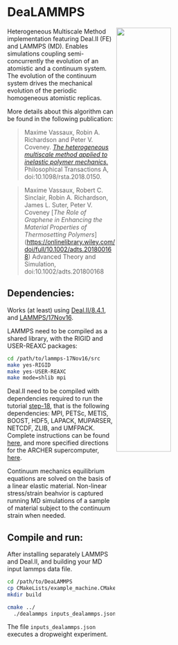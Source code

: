 # DeaLAMMPS

<img src="https://mvassaux.github.io/static/hmm_bicomposite_lo.jpg" align="right" width="50%" /> 

Heterogeneous Multiscale Method implementation featuring Deal.II (FE) and LAMMPS (MD). Enables simulations coupling semi-concurrently the evolution of an atomistic and a continuum system. The evolution of the continuum system drives the mechanical evolution of the periodic homogeneous atomistic replicas.

More details about this algorithm can be found in the following publication:
> Maxime Vassaux, Robin A. Richardson and Peter V. Coveney. [*The heterogeneous multiscale method applied to inelastic polymer mechanics.*](https://www.researchgate.net/publication/328930018_The_heterogeneous_multiscale_method_applied_to_inelastic_polymer_mechanics) Philosophical Transactions A, doi:10.1098/rsta.2018.0150. 

> Maxime Vassaux, Robert C. Sinclair, Robin A. Richardson, James L. Suter, Peter V. Coveney [*The Role of Graphene in Enhancing the Material Properties of Thermosetting Polymers*]
(https://onlinelibrary.wiley.com/doi/full/10.1002/adts.201800168) Advanced Theory and Simulation, doi:10.1002/adts.201800168


## Dependencies:
Works (at least) using [Deal.II/8.4.1](https://dealii.kyomu.43-1.org/downloads/dealii-8.4.1.tar.gz), and [LAMMPS/17Nov16](https://lammps.sandia.gov/tars/lammps-17Nov16.tar.gz).

LAMMPS need to be compiled as a shared library, with the RIGID and USER-REAXC packages:
```sh
cd /path/to/lammps-17Nov16/src
make yes-RIGID
make yes-USER-REAXC
make mode=shlib mpi
```

Deal.II need to be compiled with dependencies required to run the tutorial [step-18](https://www.dealii.org/8.4.1/doxygen/deal.II/step_18.html#ElasticProblemoutput_results), that is the following dependencies: MPI, PETSc, METIS, BOOST, HDF5, LAPACK, MUPARSER, NETCDF, ZLIB, and UMFPACK. Complete instructions can be found [here](https://www.dealii.org/9.0.0/readme.html), and more specified directions for the ARCHER supercomputer, [here](https://github.com/ARCHER-CSE/build-instructions/tree/master/deal.II/build-gnu-64-petsc).

Continuum mechanics equilibrium equations are solved on the basis of a linear elastic material. Non-linear stress/strain beahvior is captured running MD simulations of a sample of material subject to the continuum strain when needed. 

## Compile and run:
After installing separately LAMMPS and Deal.II, and building your MD input lammps data file.
```sh
cd /path/to/DeaLAMMPS
cp CMakeLists/example_machine.CMakeLists.txt CMakeLists.txt
mkdir build

cmake ../
  ./dealammps inputs_dealammps.json
```

The file `inputs_dealammps.json` executes a dropweight experiment.
